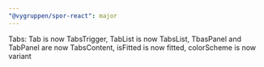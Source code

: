 ```yaml
---
"@vygruppen/spor-react": major
---
```


Tabs: Tab is now TabsTrigger, TabList is now TabsList, TbasPanel and TabPanel are now TabsContent, isFitted is now fitted, colorScheme is now variant
